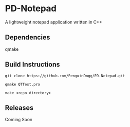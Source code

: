 # PD-Notepad
A lightweight notepad application written in C++

## Dependencies

qmake

## Build Instructions
`git clone https://github.com/PenguinDogg/PD-Notepad.git`

`qmake QTTest.pro`

`make <repo directory>`
  
  ## Releases
  Coming Soon
